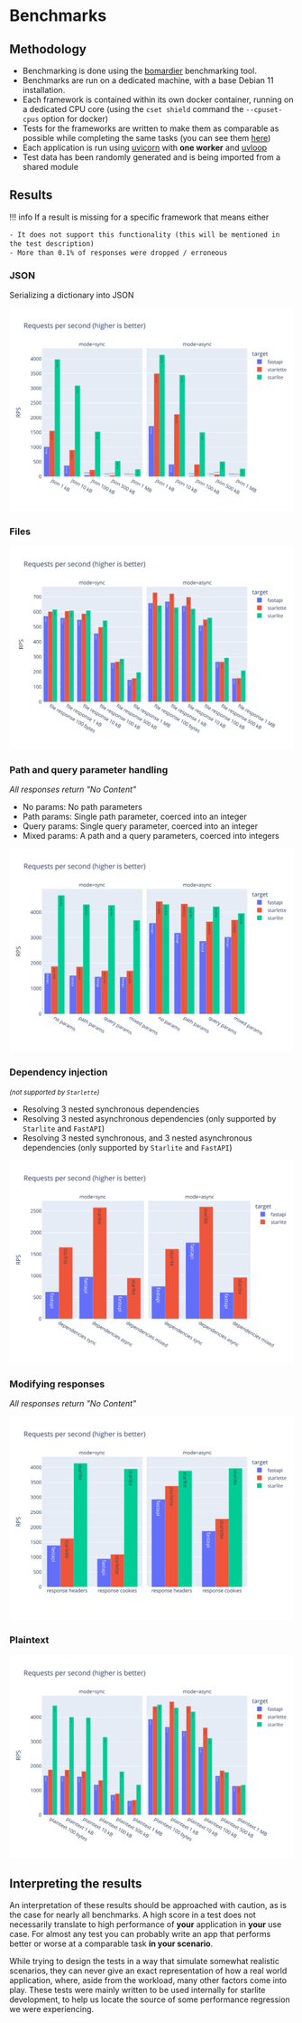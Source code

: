 # Benchmarks

## Methodology
- Benchmarking is done using the [bomardier](https://github.com/codesenberg/bombardier) benchmarking tool.
- Benchmarks are run on a dedicated machine, with a base Debian 11 installation. 
- Each framework is contained within its own docker container, running on a dedicated CPU core (using the `cset shield` command the `--cpuset-cpus` option for docker)
- Tests for the frameworks are written to make them as comparable as possible while completing the same tasks (you can see them [here](https://github.com/starlite-api/api-performance-tests/tree/main/frameworks))
- Each application is run using [uvicorn](https://www.uvicorn.org/) with **one worker** and [uvloop](https://uvloop.readthedocs.io/)
- Test data has been randomly generated and is being imported from a shared module


## Results

!!! info
    If a result is missing for a specific framework that means either

    - It does not support this functionality (this will be mentioned in the test description)
    - More than 0.1% of responses were dropped / erroneous

### JSON
Serializing a dictionary into JSON

![RPS JSON](./images/benchmarks/rps_json.svg)

### Files
![RPS files](./images/benchmarks/rps_files.svg)



### Path and query parameter handling
_All responses return "No Content"_

- No params: No path parameters
- Path params: Single path parameter, coerced into an integer
- Query params: Single query parameter, coerced into an integer
- Mixed params: A path and a query parameters, coerced into integers

![RPS path and query parameters](./images/benchmarks/rps_params.svg)


### Dependency injection
<small>_(not supported by `Starlette`)_</small>

- Resolving 3 nested synchronous dependencies
- Resolving 3 nested asynchronous dependencies (only supported by `Starlite` and `FastAPI`)
- Resolving 3 nested synchronous, and 3 nested asynchronous dependencies (only supported by `Starlite` and `FastAPI`)

![RPS Dependency injection](./images/benchmarks/rps_dependency-injection.svg)


### Modifying responses
_All responses return "No Content"_

![RPS dynamic responses](./images/benchmarks/rps_dynamic-response.svg)

### Plaintext
![RPS Plaintext](./images/benchmarks/rps_plaintext.svg)


## Interpreting the results
An interpretation of these results should be approached with caution, as is the case
for nearly all benchmarks. A high score in a test does not necessarily translate to
high performance of **your** application in **your** use case. For almost any test
you can probably write an app that performs better or worse at a comparable task 
**in your scenario**.

While trying to design the tests in a way that simulate somewhat realistic scenarios, 
they can never give an exact representation of how a real world application, where, 
aside from the workload, many other factors come into play. These tests were mainly written 
to be used internally for starlite development, to help us locate the source of some 
performance regression we were experiencing.